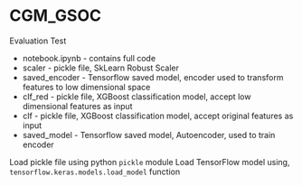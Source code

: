 # CGM_GSOC
Evaluation Test

- notebook.ipynb - contains full code
- scaler - pickle file, SkLearn Robust Scaler
- saved_encoder - Tensorflow saved model, encoder used to transform features to low dimensional space 
- clf_red - pickle file, XGBoost classification model, accept low dimensional features as input
- clf - pickle file, XGBoost classification model, accept original features as input
- saved_model - Tensorflow saved model, Autoencoder, used to train encoder 

Load pickle file using python `pickle` module
Load TensorFlow model using, `tensorflow.keras.models.load_model` function
